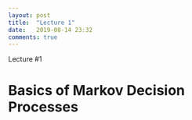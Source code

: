 ```yaml
---
layout: post
title:  "Lecture 1"
date:   2019-08-14 23:32
comments: true
---
```

Lecture \#1

# Basics of Markov Decision Processes
